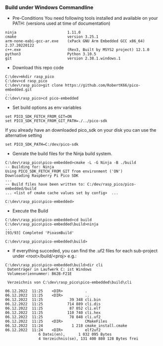 ### Build under Windows Commandline

- Pre-Conditions 
You need following tools installed and available on your PATH:
(versions used at time of documentation)

```
ninja                       1.11.0
cmake                       version 3.25.1
arm-none-eabi-gcc-ar.exe    (xPack GNU Arm Embedded GCC x86_64) 2.37.20220122
c++.exe                     (Rev3, Built by MSYS2 project) 12.1.0
python3                     Python 3.10.5
git                         version 2.38.1.windows.1
```

* Download this repo code
```
C:\dev>mkdir rasp_pico
C:\dev>cd rasp_pico
C:\dev\rasp_pico>git clone https://github.com/RobertK66/pico-embedded.git
...
C:\dev\rasp_pico>cd pico-embedded
```

* Set build options as env variables
```
set PICO_SDK_FETCH_FROM_GIT=ON
set PICO_SDK_FETCH_FROM_GIT_PATH=./../pico-sdk
```
If you already have an downloaded pico_sdk on your disk you can use the alternative setting
```
set PICO_SDK_PATH=C:/dev/pico-sdk
```
* Genrate the build files for the Ninja build system.
```
C:\dev\rasp_pico\pico-embedded>cmake -L -G Ninja -B ./build
-- Building for: Ninja
Using PICO_SDK_FETCH_FROM_GIT from environment ('ON')
Downloading Raspberry Pi Pico SDK
...
-- Build files have been written to: C:/dev/rasp_pico/pico-embedded/build
... <list of cmake cache values set by config>  ...

C:\dev\rasp_pico\pico-embedded>
```
* Execute the Build
```
C:\dev\rasp_pico\pico-embedded>cd build
C:\dev\rasp_pico\pico-embedded\build>ninja
...
[93/93] Completed 'PioasmBuild'

C:\dev\rasp_pico\pico-embedded\build>
```

* If everything succeded, you can find the .uf2 files for each sub-project under \<root>/build/\<proj>
e.g.:
```
C:\dev\rasp_pico\pico-embedded\build>dir cli
 Datenträger in Laufwerk C: ist Windows
 Volumeseriennummer: B62B-F21E

 Verzeichnis von C:\dev\rasp_pico\pico-embedded\build\cli

06.12.2022  11:25    <DIR>          .
06.12.2022  11:25    <DIR>          ..
06.12.2022  11:25            39 348 cli.bin
06.12.2022  11:25           714 889 cli.dis
06.12.2022  11:25            87 052 cli.elf
06.12.2022  11:25           110 740 cli.hex
06.12.2022  11:25            78 848 cli.uf2
06.12.2022  11:25    <DIR>          CMakeFiles
06.12.2022  11:24             1 218 cmake_install.cmake
06.12.2022  11:24    <DIR>          elf2uf2
               6 Datei(en),      1 032 095 Bytes
               4 Verzeichnis(se), 131 400 880 128 Bytes frei
```

